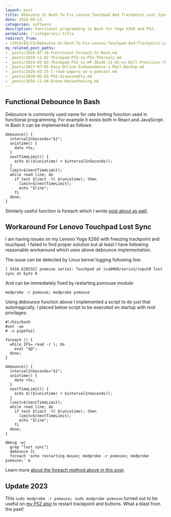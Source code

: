 ```yaml
---
layout: post
title: Debounce In Bash To Fix Lenovo Touchpad And Trackpoint Lost Sync
date: 2018-09-23
categories: software
description: Functional programming in Bash for Yoga X260 and P52.
permalink: /:categories/:title
redirect_from:
- /2018/09/23/Debounce-In-Bash-To-Fix-Lenovo-Touchpad-And-Trackpoint-Lost-Sync.html
my_related_post_paths:
- _posts/2016-07-28-Functional-Foreach-In-Bash.md
- _posts/2019-11-02-Thinkpad-P53-vs-P52-Thermals.md
- _posts/2019-03-03-Thinkpad-P52-vs-HP-Zbook-15-G5-vs-Dell-Precision-7530.md
- _posts/2017-07-05-Easy-Online-Independence-1-Mail-Backup.md
- _posts/2020-02-25-I-read-papers-on-a-podcast.md
- _posts/2020-05-03-P52-disassembly.md
- _posts/2016-11-04-Drone-Hackathoning.md
---
```




## Functional Debounce In Bash

Debounce is commonly used name for rate limiting function used in functional programming. For example it exists both in React and JavaScript. In Bash it can be implemented as follows:

    debounce() {
      intervalInSeconds="$1";
      unixtime() {
        date +%s;
      }
      nextTimeLimit() {
        echo $(($(unixtime) + $intervalInSeconds));
      }
      limit=$(nextTimeLimit);
      while read line; do
        if test $limit -lt $(unixtime); then
          limit=$(nextTimeLimit);
          echo "$line";
        fi
      done;
    }

Similarly useful function is foreach which I wrote [post about as well](/software/Functional-Foreach-In-Bash.html).


## Workaround For Lenovo Touchpad Lost Sync

I am having issues on my Lenovo Yoga X260 with freezing trackpoint and touchpad. I failed to find proper solution but at least I have following reasonable workaround which uses above debounce implementation.

The issue can be detected by Linux kernel logging following line:

    [ 5416.628532] psmouse serio1: Touchpad at isa0060/serio1/input0 lost sync at byte 6


And can be immediately fixed by restarting psmouse module:

    modprobe -r psmouse; modprobe psmouse

Using debounce function above I implemented a script to do just that automagically.  I placed below script to be executed on startup with root privilages:

    #!/bin/bash
    #set -ue
    # -o pipefail
    
    foreach () {
      while IFS= read -r l; do
        eval "$@";
      done;
    }
    
    debounce() {
      intervalInSeconds="$1";
      unixtime() {
        date +%s;
      }
      nextTimeLimit() {
        echo $(($(unixtime) + $intervalInSeconds));
      }
      limit=$(nextTimeLimit);
      while read line; do
        if test $limit -lt $(unixtime); then
          limit=$(nextTimeLimit);
          echo "$line";
        fi
      done;
    }
    
    dmesg -w|
      grep "lost sync"|
      debounce 3|
      foreach 'echo restarting mouse; modprobe -r psmouse; modprobe psmouse;' &


Learn more [about the foreach method above in this post](/software/Functional-Foreach-In-Bash).

## Update 2023
This `sudo modprobe -r psmouse; sudo modprobe psmouse` turned out to be useful on [my P52 also](/electronics/Thinkpad-P52-vs-HP-Zbook-15-G5-vs-Dell-Precision-7530) to restart trackpoint and buttons. What a blast from the past!